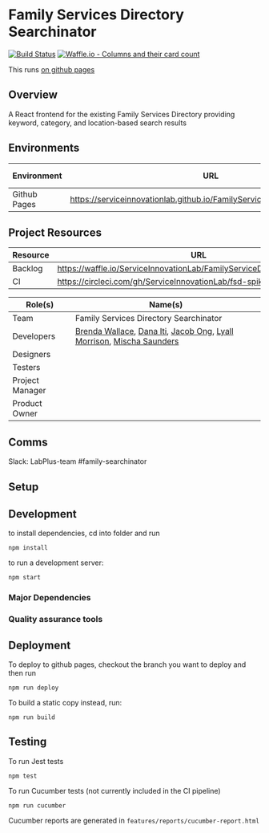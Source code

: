 # Family Services Directory Searchinator
[![Build Status](https://travis-ci.org/ServiceInnovationLab/FamilyServiceDirectorySearchinator.svg?branch=master)](https://travis-ci.org/ServiceInnovationLab/FamilyServiceDirectorySearchinator)
[![Waffle.io - Columns and their card count](https://badge.waffle.io/ServiceInnovationLab/FamilyServiceDirectorySearchinator.png?columns=all)](https://waffle.io/ServiceInnovationLab/FamilyServiceDirectorySearchinator?utm_source=badge)

This runs [on github pages](https://serviceinnovationlab.github.io/FamilyServiceDirectorySearchinator/)

## Overview
A React frontend for the existing Family Services Directory providing keyword, category, and location-based search results

## Environments
**Environment** | **URL**  | **Git Branch**
--- | --- | ---
Github Pages | https://serviceinnovationlab.github.io/FamilyServiceDirectorySearchinator/ | master |

## Project Resources

**Resource** | **URL**
--- | ---
Backlog | https://waffle.io/ServiceInnovationLab/FamilyServiceDirectorySearchinator
CI | https://circleci.com/gh/ServiceInnovationLab/fsd-spike

**Role(s)** | **Name(s)**
--- | ---
Team | Family Services Directory Searchinator
Developers | [Brenda Wallace](https://github.com/Br3nda), [Dana Iti](https://github.com/dlouise64), [Jacob Ong](https://github.com/JacOng17), [Lyall Morrison](https://github.com/lamorrison), [Mischa Saunders](https://github.com/mischa-s)
Designers |
Testers | 
Project Manager |
Product Owner |

## Comms
Slack: LabPlus-team #family-searchinator

## Setup

## Development

to install dependencies, cd into folder and run
```
npm install
```

to run a development server:
```
npm start
```

### Major Dependencies

### Quality assurance tools

## Deployment

To deploy to github pages, checkout the branch you want to deploy and then run
```
npm run deploy
```

To build a static copy instead, run:
```
npm run build
```

## Testing

To run Jest tests
```
npm test
```

To run Cucumber tests (not currently included in the CI pipeline)
```
npm run cucumber
```
Cucumber reports are generated in `features/reports/cucumber-report.html`
